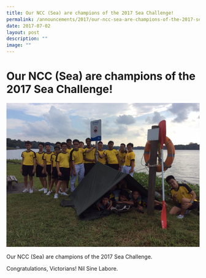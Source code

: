 ```yaml
---
title: Our NCC (Sea) are champions of the 2017 Sea Challenge!
permalink: /announcements/2017/our-ncc-sea-are-champions-of-the-2017-sea-challenge/
date: 2017-07-02
layout: post
description: ""
image: ""
---
```

# **Our NCC (Sea) are champions of the 2017 Sea Challenge!**


![](/images/NCC-Sea.jpg)

Our NCC (Sea) are champions of the 2017 Sea Challenge.

Congratulations, Victorians! Nil Sine Labore.